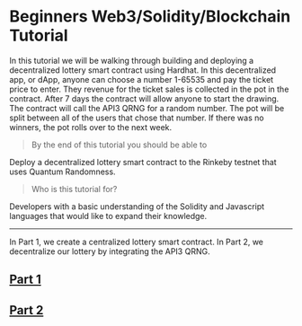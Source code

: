 # Beginners Web3/Solidity/Blockchain Tutorial

In this tutorial we will be walking through building and deploying a decentralized lottery smart contract using Hardhat. In this decentralized app, or dApp, anyone can choose a number 1-65535 and pay the ticket price to enter. They revenue for the ticket sales is collected in the pot in the contract. After 7 days the contract will allow anyone to start the drawing. The contract will call the API3 QRNG for a random number. The pot will be split between all of the users that chose that number. If there was no winners, the pot rolls over to the next week.

> By the end of this tutorial you should be able to

Deploy a decentralized lottery smart contract to the Rinkeby testnet that uses Quantum Randomness.

> Who is this tutorial for?

Developers with a basic understanding of the Solidity and Javascript languages that would like to expand their knowledge.

----
In Part 1, we create a centralized lottery smart contract. In Part 2, we decentralize our lottery by integrating the API3 QRNG. 

## [Part 1](https://github.com/camronh/Lottery-Tutorial/tree/Part1)
## [Part 2](https://github.com/camronh/Lottery-Tutorial/tree/Part2)